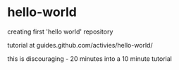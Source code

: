 # hello-world
creating first 'hello world' repository

tutorial at guides.github.com/activies/hello-world/

this is discouraging - 20 minutes into a 10 minute tutorial
